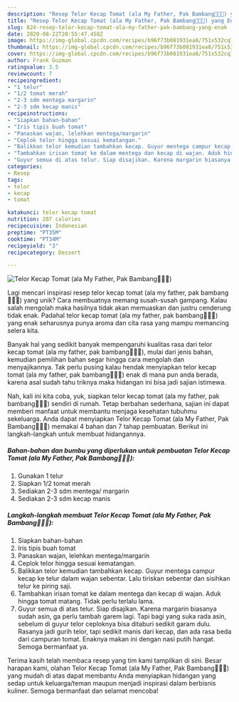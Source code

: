 ```yaml
---
description: "Resep Telor Kecap Tomat (ala My Father, Pak Bambang👨🏻‍🍳) yang Enak"
title: "Resep Telor Kecap Tomat (ala My Father, Pak Bambang👨🏻‍🍳) yang Enak"
slug: 824-resep-telor-kecap-tomat-ala-my-father-pak-bambang-yang-enak
date: 2020-08-22T20:55:47.458Z
image: https://img-global.cpcdn.com/recipes/b96f73b081931ea8/751x532cq70/telor-kecap-tomat-ala-my-father-pak-bambang👨🏻🍳-foto-resep-utama.jpg
thumbnail: https://img-global.cpcdn.com/recipes/b96f73b081931ea8/751x532cq70/telor-kecap-tomat-ala-my-father-pak-bambang👨🏻🍳-foto-resep-utama.jpg
cover: https://img-global.cpcdn.com/recipes/b96f73b081931ea8/751x532cq70/telor-kecap-tomat-ala-my-father-pak-bambang👨🏻🍳-foto-resep-utama.jpg
author: Frank Guzman
ratingvalue: 3.5
reviewcount: 7
recipeingredient:
- "1 telur"
- "1/2 tomat merah"
- "2-3 sdm mentega margarin"
- "2-3 sdm kecap manis"
recipeinstructions:
- "Siapkan bahan-bahan"
- "Iris tipis buah tomat"
- "Panaskan wajan, lelehkan mentega/margarin"
- "Ceplok telor hingga sesuai kematangan."
- "Balikkan telor kemudian tambahkan kecap. Guyur mentega campur kecap ke telur dalam wajan sebentar. Lalu tiriskan sebentar dan sisihkan telur ke piring saji."
- "Tambahkan irisan tomat ke dalam mentega dan kecap di wajan. Aduk hingga tomat matang. Tidak perlu terlalu lama."
- "Guyur semua di atas telur. Siap disajikan. Karena margarin biasanya sudah asin, ga perlu tambah garem lagi. Tapi bagi yang suka rada asin, sebelum di guyur telor ceploknya bisa ditaburi sedikit garam dulu. Rasanya jadi gurih telor, tapi sedikit manis dari kecap, dan ada rasa beda dari campuran tomat. Enaknya makan ini dengan nasi putih hangat. Semoga bermanfaat ya."
categories:
- Resep
tags:
- telor
- kecap
- tomat

katakunci: telor kecap tomat 
nutrition: 207 calories
recipecuisine: Indonesian
preptime: "PT35M"
cooktime: "PT34M"
recipeyield: "3"
recipecategory: Dessert

---
```



![Telor Kecap Tomat (ala My Father, Pak Bambang👨🏻‍🍳)](https://img-global.cpcdn.com/recipes/b96f73b081931ea8/751x532cq70/telor-kecap-tomat-ala-my-father-pak-bambang👨🏻🍳-foto-resep-utama.jpg)

Lagi mencari inspirasi resep telor kecap tomat (ala my father, pak bambang👨🏻‍🍳) yang unik? Cara membuatnya memang susah-susah gampang. Kalau salah mengolah maka hasilnya tidak akan memuaskan dan justru cenderung tidak enak. Padahal telor kecap tomat (ala my father, pak bambang👨🏻‍🍳) yang enak seharusnya punya aroma dan cita rasa yang mampu memancing selera kita.



Banyak hal yang sedikit banyak mempengaruhi kualitas rasa dari telor kecap tomat (ala my father, pak bambang👨🏻‍🍳), mulai dari jenis bahan, kemudian pemilihan bahan segar hingga cara mengolah dan menyajikannya. Tak perlu pusing kalau hendak menyiapkan telor kecap tomat (ala my father, pak bambang👨🏻‍🍳) enak di mana pun anda berada, karena asal sudah tahu triknya maka hidangan ini bisa jadi sajian istimewa.


Nah, kali ini kita coba, yuk, siapkan telor kecap tomat (ala my father, pak bambang👨🏻‍🍳) sendiri di rumah. Tetap berbahan sederhana, sajian ini dapat memberi manfaat untuk membantu menjaga kesehatan tubuhmu sekeluarga. Anda dapat menyiapkan Telor Kecap Tomat (ala My Father, Pak Bambang👨🏻‍🍳) memakai 4 bahan dan 7 tahap pembuatan. Berikut ini langkah-langkah untuk membuat hidangannya.

<!--inarticleads1-->

##### Bahan-bahan dan bumbu yang diperlukan untuk pembuatan Telor Kecap Tomat (ala My Father, Pak Bambang👨🏻‍🍳):

1. Gunakan 1 telur
1. Siapkan 1/2 tomat merah
1. Sediakan 2-3 sdm mentega/ margarin
1. Sediakan 2-3 sdm kecap manis




<!--inarticleads2-->

##### Langkah-langkah membuat Telor Kecap Tomat (ala My Father, Pak Bambang👨🏻‍🍳):

1. Siapkan bahan-bahan
1. Iris tipis buah tomat
1. Panaskan wajan, lelehkan mentega/margarin
1. Ceplok telor hingga sesuai kematangan.
1. Balikkan telor kemudian tambahkan kecap. Guyur mentega campur kecap ke telur dalam wajan sebentar. Lalu tiriskan sebentar dan sisihkan telur ke piring saji.
1. Tambahkan irisan tomat ke dalam mentega dan kecap di wajan. Aduk hingga tomat matang. Tidak perlu terlalu lama.
1. Guyur semua di atas telur. Siap disajikan. Karena margarin biasanya sudah asin, ga perlu tambah garem lagi. Tapi bagi yang suka rada asin, sebelum di guyur telor ceploknya bisa ditaburi sedikit garam dulu. Rasanya jadi gurih telor, tapi sedikit manis dari kecap, dan ada rasa beda dari campuran tomat. Enaknya makan ini dengan nasi putih hangat. Semoga bermanfaat ya.




Terima kasih telah membaca resep yang tim kami tampilkan di sini. Besar harapan kami, olahan Telor Kecap Tomat (ala My Father, Pak Bambang👨🏻‍🍳) yang mudah di atas dapat membantu Anda menyiapkan hidangan yang sedap untuk keluarga/teman maupun menjadi inspirasi dalam berbisnis kuliner. Semoga bermanfaat dan selamat mencoba!
